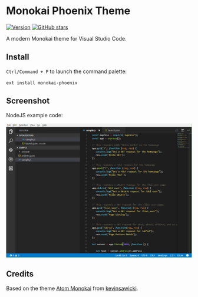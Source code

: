 # Monokai Phoenix Theme

[![Version](https://vsmarketplacebadge.apphb.com/version/zigagrcar.monokai-phoenix.svg)](https://marketplace.visualstudio.com/items?itemName=zigagrcar.monokai-phoenix) [![GitHub stars](https://img.shields.io/github/stars/zigagrcar/vscode-monokai-phoenix.svg?style=social&label=Star)](https://github.com/zigagrcar/vscode-monokai-phoenix)

A modern Monokai theme for Visual Studio Code.

## Install

`Ctrl/Command + P` to launch the command palette:

```
ext install monokai-phoenix
```

## Screenshot

NodeJS example code:

![Theme Screenshot](screenshot.png)

## Credits

Based on the theme [Atom Monokai](https://github.com/kevinsawicki/monokai) from [kevinsawicki](https://github.com/kevinsawicki).  
